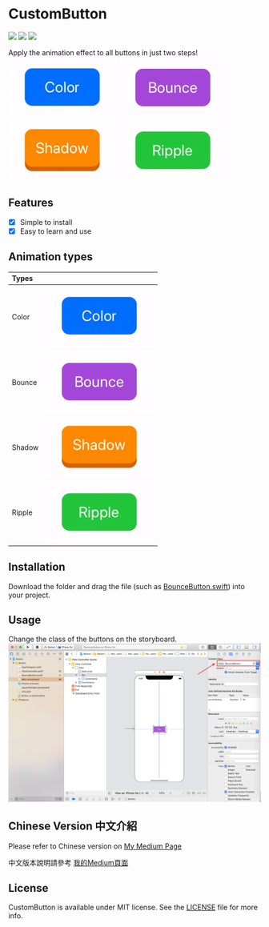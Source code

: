 CustomButton
====
![](https://img.shields.io/badge/Swift-5.0-orange.svg)
![](https://img.shields.io/badge/Platform-iOS-brightgreen.svg)
![](https://img.shields.io/badge/License-MIT-lightgrey.svg)


Apply the animation effect to all buttons in just two steps!
![](https://github.com/YICHINGOFFICIAL/CustomButton/blob/master/ReadMeMaterial/Color.gif)
![](https://github.com/YICHINGOFFICIAL/CustomButton/blob/master/ReadMeMaterial/Bounce.gif)
![](https://github.com/YICHINGOFFICIAL/CustomButton/blob/master/ReadMeMaterial/Shadow.gif)
![](https://github.com/YICHINGOFFICIAL/CustomButton/blob/master/ReadMeMaterial/Ripple.gif)


Features
---
- [x] Simple to install
- [x] Easy to learn and use

Animation types
---
| Types   |                                      |
|:--------|:-------------------------------------|
| Color   | ![](https://github.com/YICHINGOFFICIAL/CustomButton/blob/master/ReadMeMaterial/Color.gif) |
| Bounce  | ![](https://github.com/YICHINGOFFICIAL/CustomButton/blob/master/ReadMeMaterial/Bounce.gif)|
| Shadow  | ![](https://github.com/YICHINGOFFICIAL/CustomButton/blob/master/ReadMeMaterial/Shadow.gif)|
| Ripple  | ![](https://github.com/YICHINGOFFICIAL/CustomButton/blob/master/ReadMeMaterial/Ripple.gif)|


Installation
---
Download the folder and drag the file (such as [BounceButton.swift](https://github.com/YICHINGOFFICIAL/CustomButton/blob/master/CustomButton/Button/BounceButton.swift)) into your project. 

Usage
---

Change the class of the buttons on the storyboard.
![](https://github.com/YICHINGOFFICIAL/CustomButton/blob/master/ReadMeMaterial/Screenshot.png)




Chinese Version 中文介紹
---
Please refer to Chinese version on [My Medium Page](https://medium.com/@YiChing/套用按鈕響應效果至所有viewcontroller-b78d1eb88eb9)

中文版本說明請參考 [我的Medium頁面](https://medium.com/@YiChing/套用按鈕響應效果至所有viewcontroller-b78d1eb88eb9)

License
---
CustomButton is available under MIT license. See the [LICENSE](https://github.com/YICHINGOFFICIAL/CustomButton/blob/master/LICENSE) file for more info.

